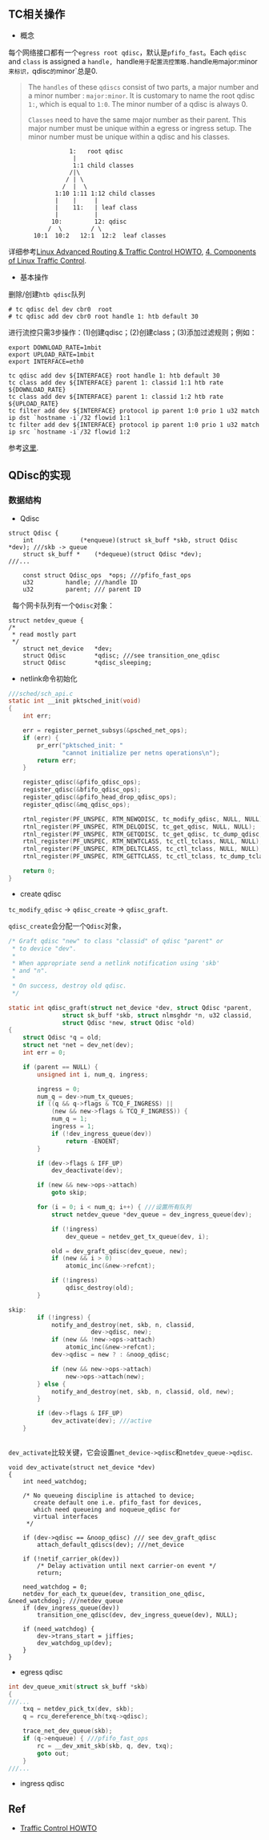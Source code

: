 ## TC相关操作

* 概念

每个网络接口都有一个`egress root qdisc`，默认是`pfifo_fast`。Each `qdisc` and `class` is assigned a `handle, `handle`用于配置流控策略.`handle`用`major:minor`来标识，`qdisc`的`minor`总是0.


> The `handles` of these `qdiscs` consist of two parts, a major number and a minor number : `major:minor`. It is customary to name the root qdisc `1:`, which is equal to `1:0`. The minor number of a qdisc is always 0.
> 
> `Classes` need to have the same major number as their parent. This major number must be unique within a egress or ingress setup. The minor number must be unique within a qdisc and his classes.

                     1:   root qdisc
                      |
                      1:1 child classes
                     /|\ 
                    / | \ 
                   /  |  \ 
                 1:10 1:11 1:12 child classes
                 |    |     |
                 |    11:   | leaf class 
                 |          |
                10:         12: qdisc 
               /  \        / \
           10:1  10:2   12:1  12:2  leaf classes

详细参考[Linux Advanced Routing & Traffic Control HOWTO](http://lartc.org/), [4. Components of Linux Traffic Control](http://tldp.org/HOWTO/Traffic-Control-HOWTO/components.html).

* 基本操作

删除/创建`htb qdisc`队列

```
# tc qdisc del dev cbr0  root
# tc qdisc add dev cbr0 root handle 1: htb default 30
```


进行流控只需3步操作：(1)创建qdisc；(2)创建class；(3)添加过滤规则；例如：

```
export DOWNLOAD_RATE=1mbit
export UPLOAD_RATE=1mbit
export INTERFACE=eth0

tc qdisc add dev ${INTERFACE} root handle 1: htb default 30
tc class add dev ${INTERFACE} parent 1: classid 1:1 htb rate ${DOWNLOAD_RATE}
tc class add dev ${INTERFACE} parent 1: classid 1:2 htb rate ${UPLOAD_RATE}
tc filter add dev ${INTERFACE} protocol ip parent 1:0 prio 1 u32 match ip dst `hostname -i`/32 flowid 1:1
tc filter add dev ${INTERFACE} protocol ip parent 1:0 prio 1 u32 match ip src `hostname -i`/32 flowid 1:2
```

参考[这里](https://github.com/kubernetes/kubernetes/issues/11965).

## QDisc的实现

### 数据结构

* Qdisc

```
struct Qdisc {
	int 			(*enqueue)(struct sk_buff *skb, struct Qdisc *dev); ///skb -> queue
	struct sk_buff *	(*dequeue)(struct Qdisc *dev);
///...
  
	const struct Qdisc_ops	*ops; ///pfifo_fast_ops  
	u32			handle; ///handle ID
	u32			parent; /// parent ID
```
 
每个网卡队列有一个`Qdisc`对象：

```
struct netdev_queue {
/*
 * read mostly part
 */
	struct net_device	*dev;
	struct Qdisc		*qdisc; ///see transition_one_qdisc
	struct Qdisc		*qdisc_sleeping;
```

* netlink命令初始化

```c
///sched/sch_api.c
static int __init pktsched_init(void)
{
	int err;

	err = register_pernet_subsys(&psched_net_ops);
	if (err) {
		pr_err("pktsched_init: "
		       "cannot initialize per netns operations\n");
		return err;
	}

	register_qdisc(&pfifo_qdisc_ops);
	register_qdisc(&bfifo_qdisc_ops);
	register_qdisc(&pfifo_head_drop_qdisc_ops);
	register_qdisc(&mq_qdisc_ops);

	rtnl_register(PF_UNSPEC, RTM_NEWQDISC, tc_modify_qdisc, NULL, NULL); /// new qdisc
	rtnl_register(PF_UNSPEC, RTM_DELQDISC, tc_get_qdisc, NULL, NULL);
	rtnl_register(PF_UNSPEC, RTM_GETQDISC, tc_get_qdisc, tc_dump_qdisc, NULL);
	rtnl_register(PF_UNSPEC, RTM_NEWTCLASS, tc_ctl_tclass, NULL, NULL);
	rtnl_register(PF_UNSPEC, RTM_DELTCLASS, tc_ctl_tclass, NULL, NULL);
	rtnl_register(PF_UNSPEC, RTM_GETTCLASS, tc_ctl_tclass, tc_dump_tclass, NULL);

	return 0;
}
```


* create qdisc

`tc_modify_qdisc` -> `qdisc_create` -> `qdisc_graft`.

`qdisc_create`会分配一个`Qdisc`对象，
 
```c
/* Graft qdisc "new" to class "classid" of qdisc "parent" or
 * to device "dev".
 *
 * When appropriate send a netlink notification using 'skb'
 * and "n".
 *
 * On success, destroy old qdisc.
 */

static int qdisc_graft(struct net_device *dev, struct Qdisc *parent,
		       struct sk_buff *skb, struct nlmsghdr *n, u32 classid,
		       struct Qdisc *new, struct Qdisc *old)
{
	struct Qdisc *q = old;
	struct net *net = dev_net(dev);
	int err = 0;

	if (parent == NULL) {
		unsigned int i, num_q, ingress;

		ingress = 0;
		num_q = dev->num_tx_queues;
		if ((q && q->flags & TCQ_F_INGRESS) ||
		    (new && new->flags & TCQ_F_INGRESS)) {
			num_q = 1;
			ingress = 1;
			if (!dev_ingress_queue(dev))
				return -ENOENT;
		}

		if (dev->flags & IFF_UP)
			dev_deactivate(dev);

		if (new && new->ops->attach)
			goto skip;

		for (i = 0; i < num_q; i++) { ///设置所有队列
			struct netdev_queue *dev_queue = dev_ingress_queue(dev);

			if (!ingress)
				dev_queue = netdev_get_tx_queue(dev, i);

			old = dev_graft_qdisc(dev_queue, new);
			if (new && i > 0)
				atomic_inc(&new->refcnt);

			if (!ingress)
				qdisc_destroy(old);
		}

skip:
		if (!ingress) {
			notify_and_destroy(net, skb, n, classid,
					   dev->qdisc, new);
			if (new && !new->ops->attach)
				atomic_inc(&new->refcnt);
			dev->qdisc = new ? : &noop_qdisc;

			if (new && new->ops->attach)
				new->ops->attach(new);
		} else {
			notify_and_destroy(net, skb, n, classid, old, new);
		}

		if (dev->flags & IFF_UP)
			dev_activate(dev); ///active
	}
	
```

`dev_activate`比较关键，它会设置`net_device->qdisc`和`netdev_queue->qdisc`.

```
void dev_activate(struct net_device *dev)
{
	int need_watchdog;

	/* No queueing discipline is attached to device;
	   create default one i.e. pfifo_fast for devices,
	   which need queueing and noqueue_qdisc for
	   virtual interfaces
	 */

	if (dev->qdisc == &noop_qdisc) /// see dev_graft_qdisc
		attach_default_qdiscs(dev); ///net_device

	if (!netif_carrier_ok(dev))
		/* Delay activation until next carrier-on event */
		return;

	need_watchdog = 0;
	netdev_for_each_tx_queue(dev, transition_one_qdisc, &need_watchdog); ///netdev_queue
	if (dev_ingress_queue(dev))
		transition_one_qdisc(dev, dev_ingress_queue(dev), NULL);

	if (need_watchdog) {
		dev->trans_start = jiffies;
		dev_watchdog_up(dev);
	}
}
```

* egress qdisc

```c
int dev_queue_xmit(struct sk_buff *skb)
{
///...
	txq = netdev_pick_tx(dev, skb);
	q = rcu_dereference_bh(txq->qdisc);

	trace_net_dev_queue(skb);
	if (q->enqueue) { ///pfifo_fast_ops
		rc = __dev_xmit_skb(skb, q, dev, txq);
		goto out;
	}
///...
```

* ingress qdisc


## Ref

* [Traffic Control HOWTO](http://tldp.org/HOWTO/Traffic-Control-HOWTO/)
